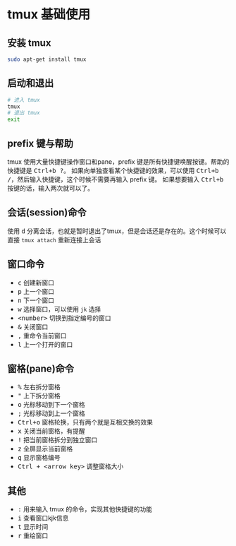 # tmux 基础使用

## 安装 tmux

```bash
sudo apt-get install tmux
```

## 启动和退出

```bash
# 进入 tmux
tmux
# 退出 tmux
exit
```

## prefix 键与帮助

tmux 使用大量快捷键操作窗口和pane，prefix 键是所有快捷键唤醒按键。帮助的快捷键是 <kbd>Ctrl+b ?</kbd>。
如果向单独查看某个快捷键的效果，可以使用 <kbd>Ctrl+b /</kbd>，然后输入快捷键，这个时候不需要再输入 prefix 键。
如果想要输入 <kbd>Ctrl+b</kbd> 按键的话，输入两次就可以了。

## 会话(session)命令

使用 <kbd>d</kbd> 分离会话，也就是暂时退出了tmux，但是会话还是存在的。这个时候可以直接 `tmux attach` 重新连接上会话

## 窗口命令

- <kbd>c</kbd> 创建新窗口
- <kbd>p</kbd> 上一个窗口
- <kbd>n</kbd> 下一个窗口
- <kbd>w</kbd> 选择窗口，可以使用 `jk` 选择
- <kbd><number\></number></kbd> 切换到指定编号的窗口
- <kbd>&</kbd> 关闭窗口
- <kbd>,</kbd> 重命令当前窗口
- <kbd>l</kbd> 上一个打开的窗口

## 窗格(pane)命令

- <kbd>%</kbd> 左右拆分窗格
- <kbd>"</kbd> 上下拆分窗格
- <kbd>o</kbd> 光标移动到下一个窗格
- <kbd>;</kbd> 光标移动到上一个窗格
- <kbd>Ctrl+o</kbd> 窗格轮换，只有两个就是互相交换的效果
- <kbd>x</kbd> 关闭当前窗格，有提醒
- <kbd>!</kbd> 把当前窗格拆分到独立窗口
- <kbd>z</kbd> 全屏显示当前窗格
- <kbd>q</kbd> 显示窗格编号
- <kbd>Ctrl + <arrow key\></kbd> 调整窗格大小

## 其他

- <kbd>:</kbd> 用来输入 tmux 的命令，实现其他快捷键的功能
- <kbd>i</kbd> 查看窗口kjk信息
- <kbd>t</kbd> 显示时间
- <kbd>r</kbd> 重绘窗口
